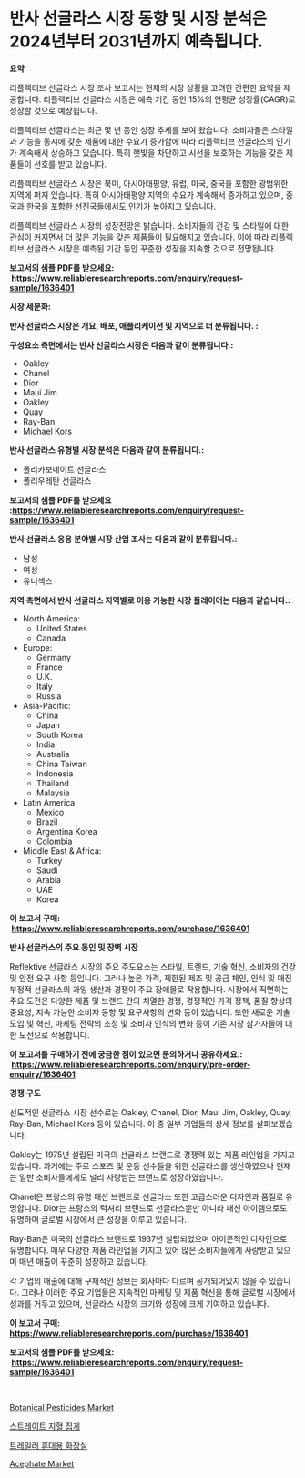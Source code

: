 <p><h1>반사 선글라스 시장 동향 및 시장 분석은 2024년부터 2031년까지 예측됩니다.</h1></p><p><strong>요약</strong></p>
<p><p>리플렉티브 선글라스 시장 조사 보고서는 현재의 시장 상황을 고려한 간편한 요약을 제공합니다. 리플렉티브 선글라스 시장은 예측 기간 동안 15%의 연평균 성장률(CAGR)로 성장할 것으로 예상됩니다.</p><p>리플렉티브 선글라스는 최근 몇 년 동안 성장 추세를 보여 왔습니다. 소비자들은 스타일과 기능을 동시에 갖춘 제품에 대한 수요가 증가함에 따라 리플렉티브 선글라스의 인기가 계속해서 상승하고 있습니다. 특히 햇빛을 차단하고 시선을 보호하는 기능을 갖춘 제품들이 선호를 받고 있습니다.</p><p>리플렉티브 선글라스 시장은 북미, 아시아태평양, 유럽, 미국, 중국을 포함한 광범위한 지역에 퍼져 있습니다. 특히 아시아태평양 지역의 수요가 계속해서 증가하고 있으며, 중국과 한국을 포함한 선진국들에서도 인기가 높아지고 있습니다.</p><p>리플렉티브 선글라스 시장의 성장전망은 밝습니다. 소비자들의 건강 및 스타일에 대한 관심이 커지면서 더 많은 기능을 갖춘 제품들이 필요해지고 있습니다. 이에 따라 리플렉티브 선글라스 시장은 예측된 기간 동안 꾸준한 성장을 지속할 것으로 전망됩니다.</p></p>
<p><strong>보고서의 샘플 PDF를 받으세요: &nbsp;<a href="https://www.reliableresearchreports.com/enquiry/request-sample/1636401">https://www.reliableresearchreports.com/enquiry/request-sample/1636401</a></strong></p>
<p><strong>시장 세분화:</strong></p>
<p><strong> 반사 선글라스 시장은 개요, 배포, 애플리케이션 및 지역으로 더 분류됩니다. :</strong></p>
<p><strong>구성요소 측면에서는 반사 선글라스 시장은 다음과 같이 분류됩니다.:</strong></p>
<p><ul><li>Oakley</li><li>Chanel</li><li>Dior</li><li>Maui Jim</li><li>Oakley</li><li>Quay</li><li>Ray-Ban</li><li>Michael Kors</li></ul></p>
<p><strong> 반사 선글라스 유형별 시장 분석은 다음과 같이 분류됩니다.:</strong></p>
<p><ul><li>폴리카보네이트 선글라스</li><li>폴리우레탄 선글라스</li></ul></p>
<p><strong>보고서의 샘플 PDF를 받으세요 :<a href="https://www.reliableresearchreports.com/enquiry/request-sample/1636401">https://www.reliableresearchreports.com/enquiry/request-sample/1636401</a></strong></p>
<p><strong> 반사 선글라스 응용 분야별 시장 산업 조사는 다음과 같이 분류됩니다.:</strong></p>
<p><ul><li>남성</li><li>여성</li><li>유니섹스</li></ul></p>
<p><strong>지역 측면에서 반사 선글라스 지역별로 이용 가능한 시장 플레이어는 다음과 같습니다.:</strong></p>
<p><ul>
    <li>
        North America:
        <ul>
            <li>United States</li>
            <li>Canada</li>
        </ul>
    </li>
    <li>
        Europe:
        <ul>
            <li>Germany</li>
            <li>France</li>
            <li>U.K.</li>
            <li>Italy</li>
            <li>Russia</li>
        </ul>
    </li>
    <li>
        Asia-Pacific:
        <ul>
            <li>China</li>
            <li>Japan</li>
            <li>South Korea</li>
            <li>India</li>
            <li>Australia</li>
            <li>China Taiwan</li>
            <li>Indonesia</li>
            <li>Thailand</li>
            <li>Malaysia</li>
        </ul>
    </li>
    <li>
        Latin America:
        <ul>
            <li>Mexico</li>
            <li>Brazil</li>
            <li>Argentina Korea</li>
            <li>Colombia</li>
        </ul>
    </li>
    <li>
        Middle East & Africa:
        <ul>
            <li>Turkey</li>
            <li>Saudi</li>
            <li>Arabia</li>
            <li>UAE</li>
            <li>Korea</li>
        </ul>
    </li>
    </ul></p>
<p><strong>이 보고서 구매: &nbsp;<a href="https://www.reliableresearchreports.com/purchase/1636401">https://www.reliableresearchreports.com/purchase/1636401</a></strong></p>
<p><strong>반사 선글라스의 주요 동인 및 장벽 시장</strong></p>
<p><p>Reflektive 선글라스 시장의 주요 주도요소는 스타일, 트렌드, 기술 혁신, 소비자의 건강 및 안전 요구 사항 등입니다. 그러나 높은 가격, 제한된 제조 및 공급 체인, 인식 및 매진 부정적 선글라스의 과잉 생산과 경쟁이 주요 장애물로 작용합니다. 시장에서 직면하는 주요 도전은 다양한 제품 및 브랜드 간의 치열한 경쟁, 경쟁적인 가격 정책, 품질 향상의 중요성, 지속 가능한 소비자 동향 및 요구사항의 변화 등이 있습니다. 또한 새로운 기술 도입 및 혁신, 마케팅 전략의 조정 및 소비자 인식의 변화 등이 기존 시장 참가자들에 대한 도전으로 작용합니다.</p></p>
<p><strong>이 보고서를 구매하기 전에 궁금한 점이 있으면 문의하거나 공유하세요.: &nbsp;<a href="https://www.reliableresearchreports.com/enquiry/pre-order-enquiry/1636401">https://www.reliableresearchreports.com/enquiry/pre-order-enquiry/1636401</a></strong></p>
<p><strong>경쟁 구도</strong></p>
<p><p>선도적인 선글라스 시장 선수로는 Oakley, Chanel, Dior, Maui Jim, Oakley, Quay, Ray-Ban, Michael Kors 등이 있습니다. 이 중 일부 기업들의 상세 정보를 살펴보겠습니다.</p><p>Oakley는 1975년 설립된 미국의 선글라스 브랜드로 경쟁력 있는 제품 라인업을 가지고 있습니다. 과거에는 주로 스포츠 및 운동 선수들을 위한 선글라스를 생산하였으나 현재는 일반 소비자들에게도 널리 사랑받는 브랜드로 성장하였습니다.</p><p>Chanel은 프랑스의 유명 패션 브랜드로 선글라스 또한 고급스러운 디자인과 품질로 유명합니다. Dior는 프랑스의 럭셔리 브랜드로 선글라스뿐만 아니라 패션 아이템으로도 유명하며 글로벌 시장에서 큰 성장을 이루고 있습니다.</p><p>Ray-Ban은 미국의 선글라스 브랜드로 1937년 설립되었으며 아이콘적인 디자인으로 유명합니다. 매우 다양한 제품 라인업을 가지고 있어 많은 소비자들에게 사랑받고 있으며 매년 매출이 꾸준히 성장하고 있습니다.</p><p>각 기업의 매출에 대해 구체적인 정보는 회사마다 다르며 공개되어있지 않을 수 있습니다. 그러나 이러한 주요 기업들은 지속적인 마케팅 및 제품 혁신을 통해 글로벌 시장에서 성과를 거두고 있으며, 선글라스 시장의 크기와 성장에 크게 기여하고 있습니다.</p></p>
<p><strong>이 보고서 구매: &nbsp; <a href="https://www.reliableresearchreports.com/purchase/1636401">https://www.reliableresearchreports.com/purchase/1636401</a></strong></p>
<p><strong>보고서의 샘플 PDF를 받으세요: &nbsp;<a href="https://www.reliableresearchreports.com/enquiry/request-sample/1636401">https://www.reliableresearchreports.com/enquiry/request-sample/1636401</a></strong><strong></strong></p>
<p>&nbsp;</p>
<p><p><a href="https://issuu.com/reportprime-2/docs/botanical-pesticides-market-size-2030.pptx">Botanical Pesticides Market</a></p><p><a href="https://github.com/BrettWeberrt8767765/Market-Research-Report-List-1/blob/main/65503357742.md">스트레이트 지혈 집게</a></p><p><a href="https://github.com/nuekbpymrrz5/Market-Research-Report-List-1/blob/main/82327807741.md">트레일러 휴대용 화장실</a></p><p><a href="https://issuu.com/reportprime-2/docs/acephate-market-size-2030.pptx">Acephate Market</a></p></p>